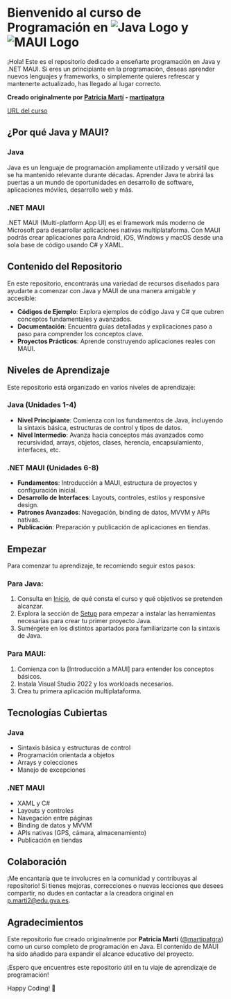 # Bienvenido al curso de Programación en ![Java Logo](https://upload.wikimedia.org/wikipedia/en/thumb/3/30/Java_programming_language_logo.svg/50px-Java_programming_language_logo.svg.png) y ![MAUI Logo](https://devblogs.microsoft.com/dotnet/wp-content/uploads/sites/10/2021/10/shadow.png)

¡Hola! Este es el repositorio dedicado a enseñarte programación en Java y .NET MAUI. Si eres un principiante en la programación, deseas aprender nuevos lenguajes y frameworks, o simplemente quieres refrescar y mantenerte actualizado, has llegado al lugar correcto.

**Creado originalmente por [Patricia Martí](https://github.com/martipatgra) - [martipatgra](https://github.com/martipatgra)**

[URL del curso](https://martipatgra.github.io/programacionJava/)

## ¿Por qué Java y MAUI?

### Java
Java es un lenguaje de programación ampliamente utilizado y versátil que se ha mantenido relevante durante décadas. Aprender Java te abrirá las puertas a un mundo de oportunidades en desarrollo de software, aplicaciones móviles, desarrollo web y más.

### .NET MAUI
.NET MAUI (Multi-platform App UI) es el framework más moderno de Microsoft para desarrollar aplicaciones nativas multiplataforma. Con MAUI podrás crear aplicaciones para Android, iOS, Windows y macOS desde una sola base de código usando C# y XAML.

## Contenido del Repositorio

En este repositorio, encontrarás una variedad de recursos diseñados para ayudarte a comenzar con Java y MAUI de una manera amigable y accesible:

- **Códigos de Ejemplo**: Explora ejemplos de código Java y C# que cubren conceptos fundamentales y avanzados.
- **Documentación**: Encuentra guías detalladas y explicaciones paso a paso para comprender los conceptos clave.
- **Proyectos Prácticos**: Aprende construyendo aplicaciones reales con MAUI.

## Niveles de Aprendizaje

Este repositorio está organizado en varios niveles de aprendizaje:

### Java (Unidades 1-4)
- **Nivel Principiante**: Comienza con los fundamentos de Java, incluyendo la sintaxis básica, estructuras de control y tipos de datos.
- **Nivel Intermedio**: Avanza hacia conceptos más avanzados como recursividad, arrays, objetos, clases, herencia, encapsulamiento, interfaces, etc.

### .NET MAUI (Unidades 6-8)
- **Fundamentos**: Introducción a MAUI, estructura de proyectos y configuración inicial.
- **Desarrollo de Interfaces**: Layouts, controles, estilos y responsive design.
- **Patrones Avanzados**: Navegación, binding de datos, MVVM y APIs nativas.
- **Publicación**: Preparación y publicación de aplicaciones en tiendas.

## Empezar

Para comenzar tu aprendizaje, te recomiendo seguir estos pasos:

### Para Java:
1. Consulta en [Inicio](https://martipatgra.github.io/programacion/), de qué consta el curso y qué objetivos se pretenden alcanzar.
2. Explora la sección de [Setup](https://martipatgra.github.io/programacion/ud1/122setup/) para empezar a instalar las herramientas necesarias para crear tu primer proyecto Java.
3. Sumérgete en los distintos apartados para familiarizarte con la sintaxis de Java.

### Para MAUI:
1. Comienza con la [Introducción a MAUI] para entender los conceptos básicos.
2. Instala Visual Studio 2022 y los workloads necesarios.
3. Crea tu primera aplicación multiplataforma.

## Tecnologías Cubiertas

### Java
- Sintaxis básica y estructuras de control
- Programación orientada a objetos
- Arrays y colecciones
- Manejo de excepciones

### .NET MAUI
- XAML y C#
- Layouts y controles
- Navegación entre páginas
- Binding de datos y MVVM
- APIs nativas (GPS, cámara, almacenamiento)
- Publicación en tiendas

## Colaboración

¡Me encantaría que te involucres en la comunidad y contribuyas al repositorio! Si tienes mejoras, correcciones o nuevas lecciones que desees compartir, no dudes en contactar a la creadora original en p.marti2@edu.gva.es.

## Agradecimientos

Este repositorio fue creado originalmente por **Patricia Martí** ([@martipatgra](https://github.com/martipatgra)) como un curso completo de programación en Java. El contenido de MAUI ha sido añadido para expandir el alcance educativo del proyecto.

¡Espero que encuentres este repositorio útil en tu viaje de aprendizaje de programación!

Happy Coding! 🚀
